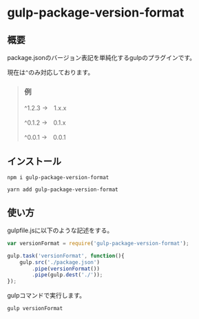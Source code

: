 # gulp-package-version-format

## 概要

package.jsonのバージョン表記を単純化するgulpのプラグインです。

現在は`^`のみ対応しております。

> ### 例
>
> ^1.2.3 →　1.x.x
>
> ^0.1.2 →　0.1.x
>
> ^0.0.1 →　0.0.1

## インストール

```
npm i gulp-package-version-format
```

```
yarn add gulp-package-version-format
```


## 使い方

gulpfile.jsに以下のような記述をする。

```js
var versionFormat = require('gulp-package-version-format');

gulp.task('versionFormat', function(){
    gulp.src('./package.json')
        .pipe(versionFormat())
        .pipe(gulp.dest('./'));
});
```

gulpコマンドで実行します。

```
gulp versionFormat
```
